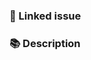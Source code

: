 ### 🔗 Linked issue

<!-- Please ensure there is an open issue and mention its number as #123 -->

### 📚 Description

<!-- Describe your changes in detail. Why is this change required? What problem does it solve? -->

<!----------------------------------------------------------------------
Before creating the pull request, please make sure you do the following:

- Read the contribution docs at https://nuxt.com/docs/community/contribution
- Read the Contributing Guidelines at https://github.com/vitejs/vite/blob/main/CONTRIBUTING.md.
- Ensure that PR title follows conventional commits (https://conventionalcommits.org)
- Link an issue or discussion
- Check that there isn't already a PR that solves the problem the same way. If you find a duplicate, please help us reviewing it.
- Update the corresponding documentation if needed.
- Include relevant tests that fail without this PR but pass with it.

Thank you for contributing to Vite!
----------------------------------------------------------------------->
